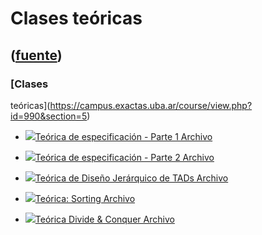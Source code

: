 # Clases teóricas
([fuente](https://campus.exactas.uba.ar/course/view.php?id=990&section=5))
---
### [Clases
teóricas](https://campus.exactas.uba.ar/course/view.php?id=990&section=5)

  - [![ ](https://campus.exactas.uba.ar/theme/image.php/aardvark/core/1524752928/f/pdf-24)Teórica de especificación - Parte 1 Archivo](https://campus.exactas.uba.ar/mod/resource/view.php?id=53236)

  - [![ ](https://campus.exactas.uba.ar/theme/image.php/aardvark/core/1524752928/f/pdf-24)Teórica de especificación - Parte 2 Archivo](https://campus.exactas.uba.ar/mod/resource/view.php?id=53237)

  - [![ ](https://campus.exactas.uba.ar/theme/image.php/aardvark/core/1524752928/f/pdf-24)Teórica de Diseño Jerárquico de TADs Archivo](https://campus.exactas.uba.ar/mod/resource/view.php?id=53240)

  - [![ ](https://campus.exactas.uba.ar/theme/image.php/aardvark/core/1524752928/f/pdf-24)Teórica: Sorting Archivo](https://campus.exactas.uba.ar/mod/resource/view.php?id=63046)

  - [![ ](https://campus.exactas.uba.ar/theme/image.php/aardvark/core/1524752928/f/pdf-24)Teórica Divide & Conquer Archivo](https://campus.exactas.uba.ar/mod/resource/view.php?id=63379)

